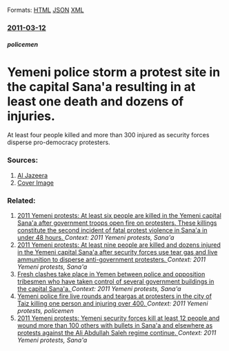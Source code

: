
Formats: [HTML](/news/2011/03/12/yemeni-police-storm-a-protest-site-in-the-capital-sana-a-resulting-in-at-least-one-death-and-dozens-of-injuries.html)  [JSON](/news/2011/03/12/yemeni-police-storm-a-protest-site-in-the-capital-sana-a-resulting-in-at-least-one-death-and-dozens-of-injuries.json)  [XML](/news/2011/03/12/yemeni-police-storm-a-protest-site-in-the-capital-sana-a-resulting-in-at-least-one-death-and-dozens-of-injuries.xml)  

### [2011-03-12](/news/2011/03/12/index.md)

##### policemen
# Yemeni police storm a protest site in the capital Sana'a resulting in at least one death and dozens of injuries. 

At least four people killed and more than 300 injured as security forces disperse pro-democracy protesters.


### Sources:

1. [Al Jazeera](http://english.aljazeera.net/news/middleeast/2011/03/201131232754852902.html)
1. [Cover Image](http://www.aljazeera.com/mritems/Images/2011/3/12/201131275711252621_20.jpg)

### Related:

1. [2011 Yemeni protests: At least six people are killed in the Yemeni capital Sana'a after government troops open fire on protesters. These killings constitute the second incident of fatal protest violence in Sana'a in under 48 hours. ](/news/2011/10/16/2011-yemeni-protests-at-least-six-people-are-killed-in-the-yemeni-capital-sana-a-after-government-troops-open-fire-on-protesters-these-kil.md) _Context: 2011 Yemeni protests, Sana'a_
2. [2011 Yemeni protests: At least nine people are killed and dozens injured in the Yemeni capital Sana'a after security forces use tear gas and live ammunition to disperse anti-government protesters. ](/news/2011/10/15/2011-yemeni-protests-at-least-nine-people-are-killed-and-dozens-injured-in-the-yemeni-capital-sana-a-after-security-forces-use-tear-gas-and.md) _Context: 2011 Yemeni protests, Sana'a_
3. [Fresh clashes take place in Yemen between police and opposition tribesmen who have taken control of several government buildings in the capital Sana'a. ](/news/2011/05/24/fresh-clashes-take-place-in-yemen-between-police-and-opposition-tribesmen-who-have-taken-control-of-several-government-buildings-in-the-capi.md) _Context: 2011 Yemeni protests, Sana'a_
4. [Yemeni police fire live rounds and teargas at protesters in the city of Taiz killing one person and injuring over 400. ](/news/2011/04/4/yemeni-police-fire-live-rounds-and-teargas-at-protesters-in-the-city-of-taiz-killing-one-person-and-injuring-over-400.md) _Context: 2011 Yemeni protests, policemen_
5. [2011 Yemeni protests: Yemeni security forces kill at least 12 people and wound more than 100 others with bullets in Sana'a and elsewhere as protests against the Ali Abdullah Saleh regime continue. ](/news/2011/04/27/2011-yemeni-protests-yemeni-security-forces-kill-at-least-12-people-and-wound-more-than-100-others-with-bullets-in-sana-a-and-elsewhere-as.md) _Context: 2011 Yemeni protests, Sana'a_
